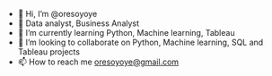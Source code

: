 - 👋 Hi, I’m @oresoyoye
- 👀 Data analyst, Business Analyst
- 🌱 I’m currently learning Python, Machine learning, Tableau
- 💞️ I’m looking to collaborate on Python, Machine learning, SQL and Tableau projects
- 📫 How to reach me oresoyoye@gmail.com

<!---
oresoyoye/oresoyoye is a ✨ special ✨ repository because its `README.md` (this file) appears on your GitHub profile.
You can click the Preview link to take a look at your changes.
--->
